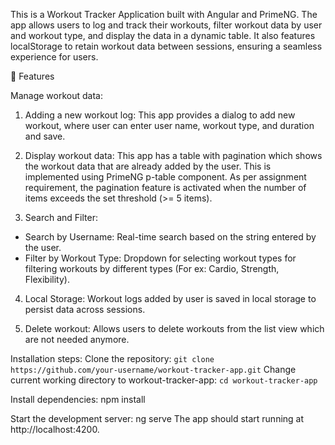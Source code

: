 This is a Workout Tracker Application built with Angular and PrimeNG. The app allows users to log and track their workouts, filter workout data by user and workout type, and display the data in a dynamic table. It also features localStorage to retain workout data between sessions, ensuring a seamless experience for users.

🎯 Features

Manage workout data:
1. Adding a new workout log: This app provides a dialog to add new workout, where user can enter user name, workout type, and duration and save.

2. Display workout data: This app has a table with pagination which shows the workout data that are already added by the user. This is implemented using PrimeNG p-table component. As per assignment requirement, the pagination feature is activated when the number of items exceeds the set threshold (>= 5 items). 

3. Search and Filter:
 - Search by Username: Real-time search based on the string entered by the user.
 - Filter by Workout Type: Dropdown for selecting workout types for filtering workouts by different types (For ex: Cardio, Strength, Flexibility).

4. Local Storage: Workout logs added by user is saved in local storage to persist data across sessions.

5. Delete workout: Allows users to delete workouts from the list view which are not needed anymore.

Installation steps:
Clone the repository: `git clone https://github.com/your-username/workout-tracker-app.git`
Change current working directory to workout-tracker-app: `cd workout-tracker-app`

Install dependencies:
npm install

Start the development server:
ng serve
The app should start running at http://localhost:4200.

